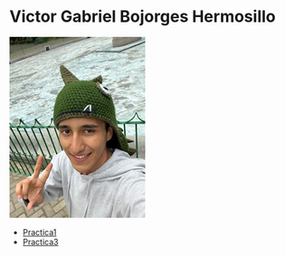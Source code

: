 # Victor Gabriel Bojorges Hermosillo
![Victor-Imagen](Imagenes/Vic.jpeg)

- [Practica1](/Practica-1.md)
- [Practica3](https://github.com/VicBojoDev10/practica-3.git)